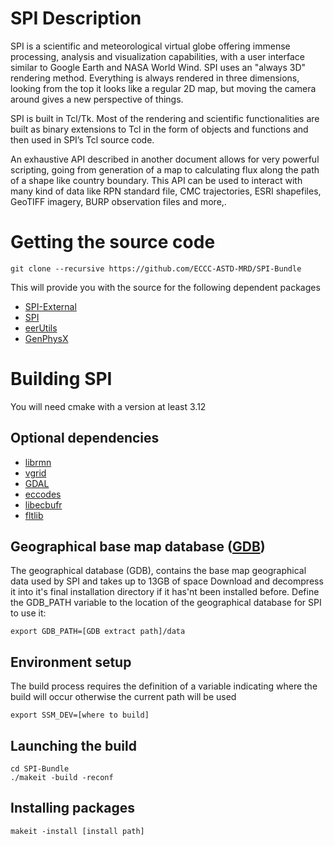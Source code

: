 # SPI Description

SPI is a scientific and meteorological virtual globe offering immense processing, analysis and visualization capabilities, with a user interface similar to Google Earth and NASA World Wind. SPI uses an "always 3D" rendering method. Everything is always rendered in three dimensions, looking from the top it looks like a regular 2D map, but moving the camera around gives a new perspective of things.

SPI is built in Tcl/Tk. Most of the rendering and scientific functionalities are built as binary extensions to Tcl in the form of objects and functions and then used in SPI’s Tcl source code.

An exhaustive API described in another document allows for very powerful scripting, going from generation of a map to calculating flux along the path of a shape like country boundary. This API can be used to interact with many kind of data like RPN standard file, CMC trajectories, ESRI shapefiles, GeoTIFF imagery, BURP observation files and more,.

# Getting the source code
```shell
git clone --recursive https://github.com/ECCC-ASTD-MRD/SPI-Bundle
```
This will provide you with the source for the following dependent packages
* [SPI-External](https://github.com/ECCC-ASTD-MRD/SPI-External)
* [SPI](https://github.com/ECCC-ASTD-MRD/SPI) 
* [eerUtils](https://github.com/ECCC-ASTD-MRD/libeerUtils) 
* [GenPhysX](https://github.com/ECCC-ASTD-MRD/GenPhysX)

# Building SPI
You will need cmake with a version at least 3.12

## Optional dependencies

* [librmn](https://github.com/ECCC-ASTD-MRD/librmn)
* [vgrid](https://github.com/ECCC-ASTD-MRD/vgrid)
* [GDAL](https://gdal.org)
* [eccodes](https://confluence.ecmwf.int/display/ECC)
* [libecbufr](https://github.com/ECCC-MSC/libecbufr)
* [fltlib](https://sourceforge.net/projects/fltlib)


## Geographical base map database ([GDB](https://eer.cmc.ec.gc.ca/software/SPI/DBGeo/DBGeo.tgz))
The geographical database (GDB), contains the base map geographical data used by SPI and takes up to 13GB of space
Download and decompress it into it's final installation directory if it has'nt been installed before.
Define the GDB_PATH variable to the location of the geographical database for SPI to use it:
```shell
export GDB_PATH=[GDB extract path]/data
```

## Environment setup
The build process requires the definition of a variable indicating where the build will occur otherwise the current path will be used
```shell
export SSM_DEV=[where to build]
```

## Launching the build
```shell
cd SPI-Bundle
./makeit -build -reconf
```

## Installing packages
```shell
makeit -install [install path]
```
